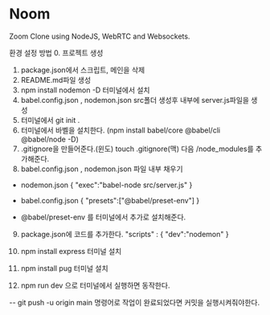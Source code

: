 # Noom

Zoom Clone using NodeJS, WebRTC and Websockets.

환경 설정 방법
0. 프로젝트 생성
1. package.json에서 스크립트, 메인을 삭제
2. README.md파일 생성
3. npm install nodemon -D 터미널에서 설치
4. babel.config.json , nodemon.json src폴더 생성후 내부에 server.js파일을 생성
5. 터미널에서 git init .
6. 터미널에서 바벨을 설치한다.
(npm install babel/core @babel/cli @babel/node -D)
7. .gitignore을 만들어준다.(윈도)
    touch .gitignore(맥)
 다음 /node_modules를 추가해준다.
8. babel.config.json , nodemon.json 파일 내부 채우기
- nodemon.json
{
    "exec":"babel-node src/server.js"
}

- babel.config.json
{
    "presets":["@babel/preset-env"]
}
- @babel/preset-env 를 터미널에서 추가로 설치해준다.
9. package.json에 코드를 추가한다.
"scripts" : {
    "dev":"nodemon"
}

10. npm install express 터미널 설치
11. npm install pug 터미널 설치
12. npm run dev 으로 터미널에서 실행하면 동작한다.

-- git push -u origin main 명령어로 
작업이 완료되었다면 커밋을 실행시켜줘야한다.
